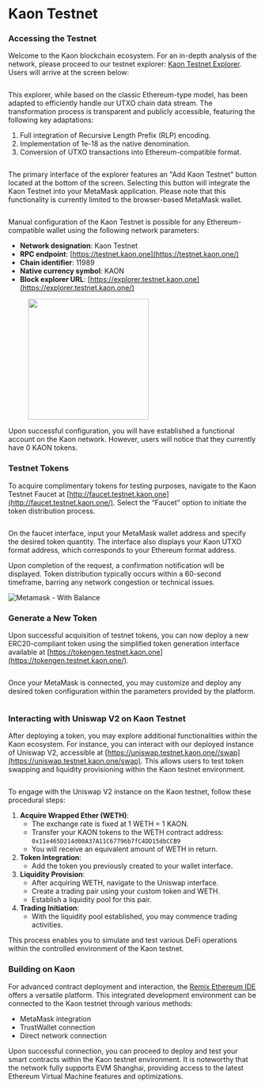 # Kaon Testnet

### Accessing the Testnet

Welcome to the Kaon blockchain ecosystem. For an in-depth analysis of the network, please proceed to our testnet explorer: [Kaon Testnet Explorer](https://explorer.testnet.kaon.one/). Users will arrive at the screen below:

<figure><img src="../.gitbook/assets/explorer main up (1).png" alt=""><figcaption></figcaption></figure>

This explorer, while based on the classic Ethereum-type model, has been adapted to efficiently handle our UTXO chain data stream. The transformation process is transparent and publicly accessible, featuring the following key adaptations:

1. Full integration of Recursive Length Prefix (RLP) encoding.
2. Implementation of 1e-18 as the native denomination.
3. Conversion of UTXO transactions into Ethereum-compatible format.

<figure><img src="../.gitbook/assets/explorer main down (1).png" alt=""><figcaption></figcaption></figure>



The primary interface of the explorer features an "Add Kaon Testnet" button located at the bottom of the screen. Selecting this button will integrate the Kaon Testnet into your MetaMask application. Please note that this functionality is currently limited to the browser-based MetaMask wallet.

<figure><img src="../.gitbook/assets/metamask connect network.png" alt=""><figcaption></figcaption></figure>

Manual configuration of the Kaon Testnet is possible for any Ethereum-compatible wallet using the following network parameters:

* **Network designation**: Kaon Testnet
* **RPC endpoint**: [https://testnet.kaon.one](https://testnet.kaon.one/)
* **Chain identifier**: 11989
* **Native currency symbol**: KAON
* **Block explorer URL**: [https://explorer.testnet.kaon.one](https://explorer.testnet.kaon.one/)

<figure><img src="../.gitbook/assets/metamask empty.png" alt="" width="244"><figcaption></figcaption></figure>

Upon successful configuration, you will have established a functional account on the Kaon network. However, users will notice that they currently have 0 KAON tokens.

### Testnet Tokens

To acquire complimentary tokens for testing purposes, navigate to the Kaon Testnet Faucet at [http://faucet.testnet.kaon.one](http://faucet.testnet.kaon.one/). Select the “Faucet” option to initiate the token distribution process.

<figure><img src="../.gitbook/assets/faucet main.png" alt=""><figcaption></figcaption></figure>

On the faucet interface, input your MetaMask wallet address and specify the desired token quantity. The interface also displays your Kaon UTXO format address, which corresponds to your Ethereum format address.

Upon completion of the request, a confirmation notification will be displayed. Token distribution typically occurs within a 60-second timeframe, barring any network congestion or technical issues.

![Metamask - With Balance](<../.gitbook/assets/metamask with balance.png>)

### Generate a New Token

Upon successful acquisition of testnet tokens, you can now deploy a new ERC20-compliant token using the simplified token generation interface available at [https://tokengen.testnet.kaon.one](https://tokengen.testnet.kaon.one/).

<figure><img src="../.gitbook/assets/token gen metamask connect.png" alt=""><figcaption></figcaption></figure>

Once your MetaMask is connected, you may customize and deploy any desired token configuration within the parameters provided by the platform.

<figure><img src="../.gitbook/assets/token gen parameters.png" alt=""><figcaption></figcaption></figure>

### Interacting with Uniswap V2 on Kaon Testnet

After deploying a token, you may explore additional functionalities within the Kaon ecosystem. For instance, you can interact with our deployed instance of Uniswap V2, accessible at [https://uniswap.testnet.kaon.one//swap](https://uniswap.testnet.kaon.one/swap). This allows users to test token swapping and liquidity provisioning within the Kaon testnet environment.

<figure><img src="../.gitbook/assets/uniswap main.png" alt=""><figcaption></figcaption></figure>

To engage with the Uniswap V2 instance on the Kaon testnet, follow these procedural steps:

1. **Acquire Wrapped Ether (WETH)**:
   * The exchange rate is fixed at 1 WETH = 1 KAON.
   * Transfer your KAON tokens to the WETH contract address: `0x11e465D214d00A37A11C67796b7fC4DD15dbCCB9`
   * You will receive an equivalent amount of WETH in return.
2. **Token Integration**:
   * Add the token you previously created to your wallet interface.
3. **Liquidity Provision**:
   * After acquiring WETH, navigate to the Uniswap interface.
   * Create a trading pair using your custom token and WETH.
   * Establish a liquidity pool for this pair.
4. **Trading Initiation**:
   * With the liquidity pool established, you may commence trading activities.

This process enables you to simulate and test various DeFi operations within the controlled environment of the Kaon testnet.

### Building on Kaon

For advanced contract deployment and interaction, the [Remix Ethereum IDE](https://remix.ethereum.org/) offers a versatile platform. This integrated development environment can be connected to the Kaon testnet through various methods:

* MetaMask integration
* TrustWallet connection
* Direct network connection

Upon successful connection, you can proceed to deploy and test your smart contracts within the Kaon testnet environment. It is noteworthy that the network fully supports EVM Shanghai, providing access to the latest Ethereum Virtual Machine features and optimizations.

<figure><img src="../.gitbook/assets/remix connected (1).png" alt=""><figcaption></figcaption></figure>
